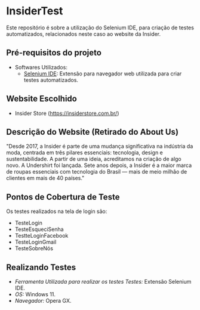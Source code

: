 # InsiderTest
Este repositório é sobre a utilização do Selenium IDE, para criação de testes automatizados, relacionados neste caso ao website da Insider.

## Pré-requisitos do projeto
- Softwares Utilizados:
  - [Selenium IDE](https://www.selenium.dev/selenium-ide/): Extensão para navegador web utilizada para criar testes automatizados.

## Website Escolhido
- Insider Store (https://insiderstore.com.br/)

## Descrição do Website (Retirado do About Us)
"Desde 2017, a Insider é parte de uma mudança significativa na indústria da moda, centrada em três pilares essenciais: tecnologia, design e sustentabilidade. A partir de uma ideia, acreditamos na criação de algo novo. A Undershirt foi lançada. Sete anos depois, a Insider é a maior marca de roupas essenciais com tecnologia do Brasil — mais de meio milhão de clientes em mais de 40 países."

## Pontos de Cobertura de Teste 
Os testes realizados na tela de login são:
- TesteLogin
- TesteEsqueciSenha
- TestteLoginFacebook
- TesteLoginGmail
- TesteSobreNós

## Realizando Testes
- *Ferramenta Utilizada para realizar os testes Testes:* Extensão Selenium IDE.
- *OS:* Windows 11.
- *Navegador:* Opera GX.
